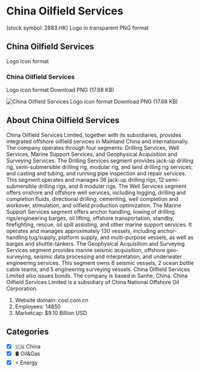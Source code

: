 # China Oilfield Services
 (stock symbol: 2883.HK) Logo in transparent PNG format

## China Oilfield Services
 Logo icon format

### China Oilfield Services
 Logo icon format Download PNG (17.68 KB)

![China Oilfield Services
 Logo icon format Download PNG (17.68 KB)](/img/orig/2883.HK-146b4932.png)

## About China Oilfield Services


China Oilfield Services Limited, together with its subsidiaries, provides integrated offshore oilfield services in Mainland China and internationally. The company operates through four segments: Drilling Services, Well Services, Marine Support Services, and Geophysical Acquisition and Surveying Services. The Drilling Services segment provides jack-up drilling rig, semi-submersible drilling rig, modular rig, and land drilling rig services; and casting and tubing, and running pipe inspection and repair services. This segment operates and manages 36 jack-up drilling rigs, 12 semi-submersible drilling rigs, and 6 modular rigs. The Well Services segment offers onshore and offshore well services, including logging, drilling and completion fluids, directional drilling, cementing, well completion and workover, stimulation, and oilfield production optimization. The Marine Support Services segment offers anchor handling, towing of drilling rigs/engineering barges, oil lifting, offshore transportation, standby, firefighting, rescue, oil spill assisting, and other marine support services. It operates and manages approximately 130 vessels, including anchor-handling tug/supply, platform supply, and multi-purpose vessels, as well as barges and shuttle-tankers. The Geophysical Acquisition and Surveying Services segment provides marine seismic acquisition, offshore geo-surveying, seismic data processing and interpretation, and underwater engineering services. This segment owns 6 seismic vessels, 2 ocean bottle cable teams, and 5 engineering surveying vessels. China Oilfield Services Limited also issues bonds. The company is based in Sanhe, China. China Oilfield Services Limited is a subsidiary of China National Offshore Oil Corporation.

1. Website domain: cosl.com.cn
2. Employees: 14850
3. Marketcap: $9.10 Billion USD


## Categories
- [x] 🇨🇳 China
- [x] 🛢 Oil&Gas
- [x] ⚡ Energy
